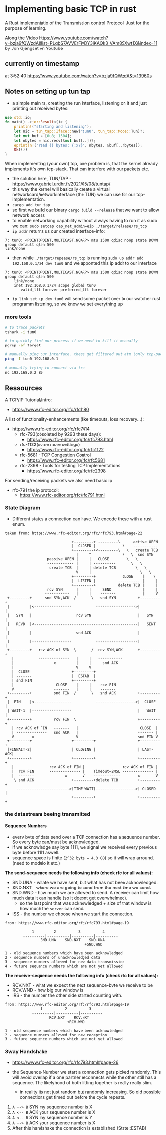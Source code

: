# Implementing basic TCP in rust

A Rust implementatio of the Transmission control Protocol. Just for the purpose of learning.

Along the Video https://www.youtube.com/watch?v=bzja9fQWzdA&list=PLqbS7AVVErFivDY3iKAQk3_VAm8SXwt1X&index=11 by Jon Gjengset on Youtube

## currently on timestamp
at 3:52:40
https://www.youtube.com/watch?v=bzja9fQWzdA&t=13960s

## Notes on setting up tun tap
- a simple main.rs, creating the run interface, listening on it and just printing out received bytes:
```rs
use std::io;
fn main() ->io::Result<()> {
    println!("starting and listening");
    let nic = tun_tap::Iface::new("tun0", tun_tap::Mode::Tun)?;
    let mut buf = [0u8; 1504];
    let nbytes = nic.recv(&mut buf[..])?;
    eprintln!("read {} bytes: {:x?}", nbytes, &buf[..nbytes]);
    Ok(())
}
```

When implementing (your own) tcp, one problem is, that the kernel already implements it's own tcp-stack. That can interfere with our packets etc.
- the solution here, TUN/TAP - https://www.gabriel.urdhr.fr/2021/05/08/tuntap/
- this way the kernel will basically create a virtual networkcard/networkinterface (the TUN) we can use for our tcp-implementation.
- `cargo add tun_tap`
- so first we build our binary `cargo build --release` that we want to allow network access
- to enable networking capability without always having to run it as sudo we can: `sudo setcap cap_net_admin=eip ./target/release/rs_tcp`
- `ip addr` returns us our created interface-info: 
```
7: tun0: <POINTOPOINT,MULTICAST,NOARP> mtu 1500 qdisc noop state DOWN group default qlen 500    
link/none
```
- then while `./target/repease/rs_tcp` is running `sudo up addr add 192.168.0.1/24 dev tun0` and we apponted this ip addr to our interface
```
7: tun0: <POINTOPOINT,MULTICAST,NOARP> mtu 1500 qdisc noop state DOWN group default qlen 500
    link/none 
    inet 192.168.0.1/24 scope global tun0
       valid_lft forever preferred_lft forever
```
- `ip link set up dev tun0` will send some packet over to our watcher rust programm listening, so we know we set everything up

### more tools
```sh
# to trace packets
tshark -i tun0

# to quickly find our process if we need to kill it manually
pgrep -af target

# manually ping our interface. these get filtered out atm (only tcp-packets continue to get parsed)
ping -I tun0 192.168.0.1

# manually trying to connect via tcp
nc 192.168.0.2 80

```


## Ressources
A TCP/IP Tutorial/Intro:
- https://www.rfc-editor.org/rfc/rfc1180

A list of functionality-enhancements (like timeouts, loss recovery...):
- https://www.rfc-editor.org/rfc/rfc7414
    - rfc-793(obsoleted by 9293 these days):
        - https://www.rfc-editor.org/rfc/rfc793.html
    - rfc-1122(some more settings)
        - https://www.rfc-editor.org/rfc/rfc1122
    - rfc-5681 - TCP Congestion Control
        - https://www.rfc-editor.org/rfc/rfc5681
    - rfc-2398 - Tools for testing TCP Implementations
        - https://www.rfc-editor.org/rfc/rfc2398

For sending/receiving packets we also need basic ip
- rfc-791 the ip protocol:
    - https://www.rfc-editor.org/rfc/rfc791.html

### State Diagram
- Different states a connection can have. We encode these with a rust enum.
```
taken from: https://www.rfc-editor.org/rfc/rfc793.html#page-22

                              +---------+ ---------\      active OPEN
                              |  CLOSED |            \    -----------
                              +---------+<---------\   \   create TCB
                                |     ^              \   \  snd SYN
                   passive OPEN |     |   CLOSE        \   \
                   ------------ |     | ----------       \   \
                    create TCB  |     | delete TCB         \   \
                                V     |                      \   \
                              +---------+            CLOSE    |    \
                              |  LISTEN |          ---------- |     |
                              +---------+          delete TCB |     |
                   rcv SYN      |     |     SEND              |     |
                  -----------   |     |    -------            |     V
 +---------+      snd SYN,ACK  /       \   snd SYN          +---------+
 |         |<-----------------           ------------------>|         |
 |   SYN   |                    rcv SYN                     |   SYN   |
 |   RCVD  |<-----------------------------------------------|   SENT  |
 |         |                    snd ACK                     |         |
 |         |------------------           -------------------|         |
 +---------+   rcv ACK of SYN  \       /  rcv SYN,ACK       +---------+
   |           --------------   |     |   -----------
   |                  x         |     |     snd ACK
   |                            V     V
   |  CLOSE                   +---------+
   | -------                  |  ESTAB  |
   | snd FIN                  +---------+
   |                   CLOSE    |     |    rcv FIN
   V                  -------   |     |    -------
 +---------+          snd FIN  /       \   snd ACK          +---------+
 |  FIN    |<-----------------           ------------------>|  CLOSE  |
 | WAIT-1  |------------------                              |   WAIT  |
 +---------+          rcv FIN  \                            +---------+
   | rcv ACK of FIN   -------   |                            CLOSE  |
   | --------------   snd ACK   |                           ------- |
   V        x                   V                           snd FIN V
 +---------+                  +---------+                   +---------+
 |FINWAIT-2|                  | CLOSING |                   | LAST-ACK|
 +---------+                  +---------+                   +---------+
   |                rcv ACK of FIN |                 rcv ACK of FIN |
   |  rcv FIN       -------------- |    Timeout=2MSL -------------- |
   |  -------              x       V    ------------        x       V
    \ snd ACK                 +---------+delete TCB         +---------+
     ------------------------>|TIME WAIT|------------------>| CLOSED  |
                              +---------+                   +---------+
```

### the datastream beeing transmitted

#### Sequence Numbers
- every byte of data send over a TCP connection has a sequence number. So every byte can/must be acknowledged.
- if we acknowledge say byte 1111, we signal we received every previous byte before 1111 aswell.
- sequence space is finite (`2^32 byte = 4.3 GB`) so it will wrap arround. (need to modulo it etc.)

**The send-sequence needs the following info (check rfc for all values):**

- SND.UNA - whate we have sent, but what has not been acknowledged.
- SND.NXT - where we are going to send from the next time we send.
- SND.WND - how much we are allowed to send. A receiver can limit how much data it can handle (so it doesnt get overwhelmed).
    - so the last point that was acknowledged + size of that window is how much the `server` can send.
- ISS - the number we choose when we start the connection.

```
from: https://www.rfc-editor.org/rfc/rfc793.html#page-19

            1         2          3          4
        ----------|----------|----------|----------
                SND.UNA    SND.NXT    SND.UNA
                                    +SND.WND

1 - old sequence numbers which have been acknowledged
2 - sequence numbers of unacknowledged data
3 - sequence numbers allowed for new data transmission
4 - future sequence numbers which are not yet allowed
```

**The receive-sequence needs the following info (check rfc for all values):**

- RCV.NXT - what we expect the next sequence-byte we receive to be
- RCV.WND - how big our window is
- IRS - the number the other side started counting with.

```
from: https://www.rfc-editor.org/rfc/rfc793.html#page-19
                1          2          3
            ----------|----------|----------
                    RCV.NXT    RCV.NXT
                            +RCV.WND

1 - old sequence numbers which have been acknowledged
2 - sequence numbers allowed for new reception
3 - future sequence numbers which are not yet allowed
```

### 3way Handshake 
- https://www.rfc-editor.org/rfc/rfc793.html#page-26

- the Sequence-Number we start a connection gets picked randomly. This will avoid overlap if a one partner reconnects while the other still has a sequence. The likelyhood of both fitting together is really really slim.
    - in reality its not just random but randomly increasing. So old possible connections get timed out before the cycle repeats.

1. `A --> B` SYN my sequence number is X
2. `A <-- B` ACK your sequence number is X
3. `A <-- B` SYN my sequence number is Y
4. `A --> B` ACK your sequence number is X
5. After this handshake the connection is established (State::ESTAB)
